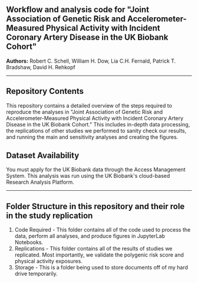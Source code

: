 Workflow and analysis code for "Joint Association of Genetic Risk and Accelerometer-Measured Physical Activity with Incident Coronary Artery Disease in the UK Biobank Cohort"
------------

__Authors:__ Robert C. Schell,
William H. Dow,
Lia C.H. Fernald,
Patrick T. Bradshaw,
David H. Rehkopf







---

Repository Contents
------------

This repository contains a detailed overview of the steps required to reproduce the analyses in "Joint Association of Genetic Risk and Accelerometer-Measured Physical Activity with Incident Coronary Artery Disease in the UK Biobank Cohort." This includes in-depth data processing, the replications of other studies we performed to sanity check our results, and running the main and sensitivity analyses and creating the figures.

Dataset Availability
-----------

You must apply for the UK Biobank data through the Access Management System. This analysis was run using the UK Biobank's cloud-based Research Analysis Platform.

---

Folder Structure in this repository and their role in the study replication
------------

1. Code Required - This folder contains all of the code used to process the data, perform all analyses, and produce figures in JupyterLab Notebooks.
2. Replications - This folder contains all of the results of studies we replicated. Most importantly, we validate the polygenic risk score and physical activity exposures.
3. Storage - This is a folder being used to store documents off of my hard drive temporarily.

